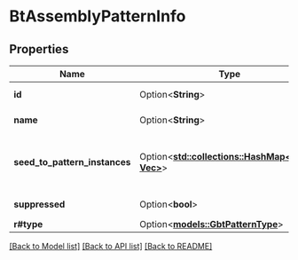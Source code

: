 # BtAssemblyPatternInfo

## Properties

Name | Type | Description | Notes
------------ | ------------- | ------------- | -------------
**id** | Option<**String**> | Id of the pattern. | [optional]
**name** | Option<**String**> | Name of the pattern. | [optional]
**seed_to_pattern_instances** | Option<[**std::collections::HashMap<String, Vec<String>>**](Vec.md)> | Mapping of seed to pattern instance ids. | [optional]
**suppressed** | Option<**bool**> | If pattern is suppressed. | [optional]
**r#type** | Option<[**models::GbtPatternType**](GBTPatternType.md)> |  | [optional]

[[Back to Model list]](../README.md#documentation-for-models) [[Back to API list]](../README.md#documentation-for-api-endpoints) [[Back to README]](../README.md)


